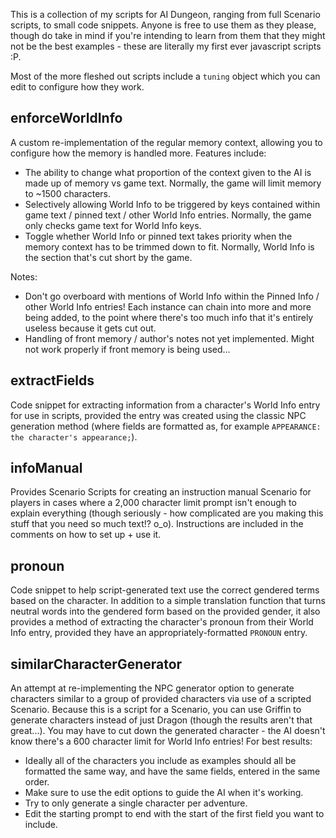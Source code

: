 This is a collection of my scripts for AI Dungeon, ranging from full Scenario scripts, to small code snippets. Anyone is free to use them as they please, though do take in mind if you're intending to learn from them that they might not be the best examples - these are literally my first ever javascript scripts :P.

Most of the more fleshed out scripts include a `tuning` object which you can edit to configure how they work.

## enforceWorldInfo
A custom re-implementation of the regular memory context, allowing you to configure how the memory is handled more. Features include:
- The ability to change what proportion of the context given to the AI is made up of memory vs game text. Normally, the game will limit memory to ~1500 characters.
- Selectively allowing World Info to be triggered by keys contained within game text / pinned text / other World Info entries. Normally, the game only checks game text for World Info keys.
- Toggle whether World Info or pinned text takes priority when the memory context has to be trimmed down to fit. Normally, World Info is the section that's cut short by the game.

Notes:
- Don't go overboard with mentions of World Info within the Pinned Info / other World Info entries! Each instance can chain into more and more being added, to the point where there's too much info that it's entirely useless because it gets cut out.
- Handling of front memory / author's notes not yet implemented. Might not work properly if front memory is being used...

## extractFields
Code snippet for extracting information from a character's World Info entry for use in scripts, provided the entry was created using the classic NPC generation method (where fields are formatted as, for example `APPEARANCE: the character's appearance;`).

## infoManual
Provides Scenario Scripts for creating an instruction manual Scenario for players in cases where a 2,000 character limit prompt isn't enough to explain everything (though seriously - how complicated are you making this stuff that you need so much text!? o_o).
Instructions are included in the comments on how to set up + use it.

## pronoun
Code snippet to help script-generated text use the correct gendered terms based on the character. In addition to a simple translation function that turns neutral words into the gendered form based on the provided gender, it also provides a method of extracting the character's pronoun from their World Info entry, provided they have an appropriately-formatted `PRONOUN` entry.

## similarCharacterGenerator
An attempt at re-implementing the NPC generator option to generate characters similar to a group of provided characters via use of a scripted Scenario. Because this is a script for a Scenario, you can use Griffin to generate characters instead of just Dragon (though the results aren't that great...). You may have to cut down the generated character - the AI doesn't know there's a 600 character limit for World Info entries!
For best results:
- Ideally all of the characters you include as examples should all be formatted the same way, and have the same fields, entered in the same order.
- Make sure to use the edit options to guide the AI when it's working.
- Try to only generate a single character per adventure.
- Edit the starting prompt to end with the start of the first field you want to include.
